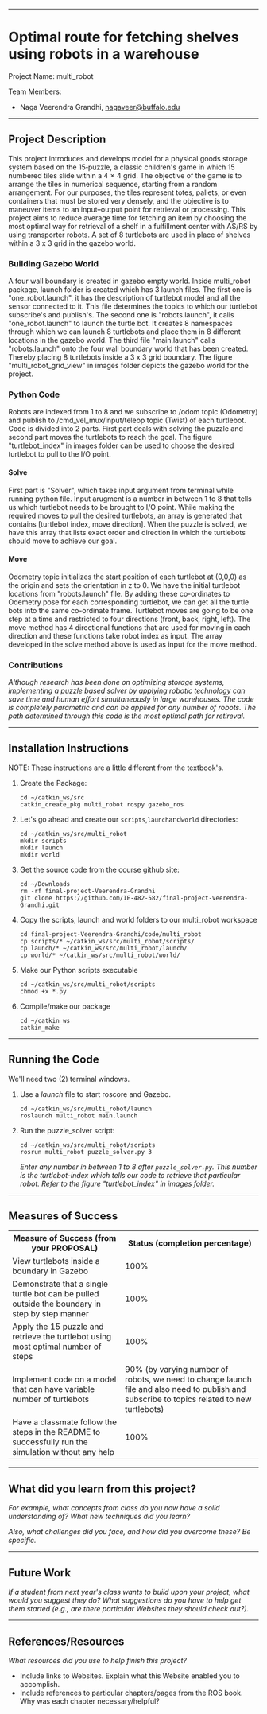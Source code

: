 
---

# Optimal route for fetching shelves using robots in a warehouse

Project Name: multi_robot  

Team Members:
- Naga Veerendra Grandhi, nagaveer@buffalo.edu

---

## Project Description
This project introduces and develops model for a physical goods storage system based on the 15‐puzzle, a classic children's game in which 15 numbered tiles slide within a 4 × 4 grid. The objective of the game is to arrange the tiles in numerical sequence, starting from a random arrangement. For our purposes, the tiles represent totes, pallets, or even containers that must be stored very densely, and the objective is to maneuver items to an input–output point for retrieval or processing. This project aims to reduce average time for fetching an item by choosing the most optimal way for retrieval of a shelf in a fulfillment center with AS/RS by using transporter robots. A set of 8 turtlebots are used in place of shelves within a 3 x 3 grid in the gazebo world.

### Building Gazebo World
A four wall boundary is created in gazebo empty world. Inside multi_robot package, launch folder is created which has 3 launch files. The first one is "one_robot.launch", it has the description of turtlebot model and all the sensor connected to it. This file determines the topics to which our turtlebot subscribe's and publish's. The second one is "robots.launch", it calls "one_robot.launch" to launch the turtle bot. It creates 8 namespaces through which we can launch 8 turtlebots and place them in 8 different locations in the gazebo world. The third file "main.launch" calls "robots.launch" onto the four wall boundary world that has been created. Thereby placing 8 turtlebots inside a 3 x 3 grid boundary. The figure "multi_robot_grid_view" in images folder depicts the gazebo world for the project.

### Python Code
Robots are indexed from 1 to 8 and we subscribe to /odom topic (Odometry) and publish to /cmd_vel_mux/input/teleop topic (Twist) of each turtlebot. Code is divided into 2 parts. First part deals with solving the puzzle and second part moves the turtlebots to reach the goal. The figure "turtlebot_index" in images folder can be used to choose the desired turtlebot to pull to the I/O point.

#### Solve
First part is "Solver", which takes input argument from terminal while running python file. Input arugment is a number in between 1 to 8 that tells us which turtlebot needs to be brought to I/O point. While making the required moves to pull the desired turtlebots, an array is generated that contains [turtlebot index, move direction]. When the puzzle is solved, we have this array that lists exact order and direction in which the turtlebots should move to achieve our goal.

#### Move
Odometry topic initializes the start position of each turtlebot at (0,0,0) as the origin and sets the orientation in z to 0. We have the initial turtlebot locations from "robots.launch" file. By adding these co-ordinates to Odemetry pose for each corresponding turtlebot, we can get all the turtle bots into the same co-ordinate frame. Turtlebot moves are going to be one step at a time and restricted to four directions (front, back, right, left). The move method has 4 directional functions that are used for moving in each direction and these functions take robot index as input. The array developed in the solve method above is used as input for the move method.

### Contributions
*Although research has been done on optimizing storage systems, implementing a puzzle based solver by applying robotic technology can save time and human effort simultaneously in large warehouses. The code is completely parametric and can be applied for any number of robots. The path determined through this code is the most optimal path for retireval.*

---

## Installation Instructions

NOTE: These instructions are a little different from the textbook's.

1.  Create the Package:
    ```
    cd ~/catkin_ws/src
    catkin_create_pkg multi_robot rospy gazebo_ros
    ```
    
2. Let's go ahead and create our `scripts`,`launch`and`world` directories:
    ```
    cd ~/catkin_ws/src/multi_robot
    mkdir scripts
    mkdir launch
    mkdir world
    ```
    	     
3. Get the source code from the course github site:
    ```
    cd ~/Downloads
    rm -rf final-project-Veerendra-Grandhi
    git clone https://github.com/IE-482-582/final-project-Veerendra-Grandhi.git
    ```
        
4. Copy the scripts, launch and world folders to our multi_robot workspace
    ```
    cd final-project-Veerendra-Grandhi/code/multi_robot
    cp scripts/* ~/catkin_ws/src/multi_robot/scripts/
    cp launch/* ~/catkin_ws/src/multi_robot/launch/
    cp world/* ~/catkin_ws/src/multi_robot/world/
    ```
    
5. Make our Python scripts executable
    ```
    cd ~/catkin_ws/src/multi_robot/scripts
    chmod +x *.py
    ```
    
6. Compile/make our package

    ```
    cd ~/catkin_ws
    catkin_make
    ```
---

## Running the Code

We'll need two (2) terminal windows.

1. Use a *launch* file to start roscore and Gazebo.

    ```
    cd ~/catkin_ws/src/multi_robot/launch
    roslaunch multi_robot main.launch
    ```

2. Run the puzzle_solver script:

    ```
    cd ~/catkin_ws/src/multi_robot/scripts
    rosrun multi_robot puzzle_solver.py 3
    ```
    *Enter any number in between 1 to 8 after `puzzle_solver.py`. This number is the turtlebot-index which tells our code to retrieve that particular robot. Refer to the figure "turtlebot_index" in images folder.*
---

## Measures of Success

<TABLE>
<TR>
	<TH>Measure of Success (from your PROPOSAL)</TH>
	<TH>Status (completion percentage)</TH>
</TR>
<TR>
	<TD>View turtlebots inside a boundary in Gazebo</TD>
	<TD>100%</TD>
</TR>
<TR>
	<TD>Demonstrate that a single turtle bot can be pulled outside the boundary in step by step manner</TD>
	<TD>100%</TD>
</TR>
<TR>
	<TD>Apply the 15 puzzle and retrieve the turtlebot using most optimal number of steps</TD>
	<TD>100%</TD>
</TR>
<TR>
	<TD>Implement code on a model that can have variable number of turtlebots</TD>
	<TD>90% (by varying number of robots, we need to change launch file and also need to publish and subscribe to topics related to new turtlebots)</TD>
</TR>
<TR>
	<TD>Have a classmate follow the steps in the README to successfully run the simulation without any help</TD>
	<TD>100%</TD>
</TR>
</TABLE>

---

## What did you learn from this project?

*For example, what concepts from class do you now have a solid understanding of?  What new techniques did you learn?*

*Also, what challenges did you face, and how did you overcome these?  Be specific.*

---

## Future Work

*If a student from next year's class wants to build upon your project, what would you suggest they do?  What suggestions do you have to help get them started (e.g., are there particular Websites they should check out?).*

---

## References/Resources

*What resources did you use to help finish this project?*
- Include links to Websites.  Explain what this Website enabled you to accomplish.
- Include references to particular chapters/pages from the ROS book.  Why was each chapter necessary/helpful?



